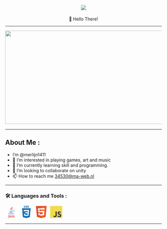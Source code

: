 <div id="header" align="center">
  <img src=https://media.giphy.com/media/YYW0hHizzIOrlhimPG/giphy.gif width="100"/>
</div>

<div id="badges" align="center">
  <img src="https://komarev.com/ghpvc/?username=merlijn1411&style=flat-square&color=blue" alt=""/>
</div>

<div align="center">
👋 Hello There!
</div>

---

<div align="center">
  <img src=https://media.giphy.com/media/v1.Y2lkPTc5MGI3NjExZGM0OGQ3NGZhMDMxNWFkNDczZmI0YTI5ZmE4MzQ1ZWUyMThjOGNjNyZjdD1n/dWesBcTLavkZuG35MI/giphy.gif width="600" height="300"/>
</div>

---
## About Me :

- I’m @merlijn1411
- 👀 I’m interested in playing games, art and music 
- 🌱 I’m currently learning skill and programming. 
- 💞️ I’m looking to collaborate on unity
- 📫 How to reach me 34530@ma-web.nl

---

### :hammer_and_wrench: Languages and Tools :
<div align="left" >
  <img src="https://github.com/devicons/devicon/blob/master/icons/java/java-original-wordmark.svg" title="Java" alt="Java" width="40" height="40"/>&nbsp;
  <img src="https://github.com/devicons/devicon/blob/master/icons/css3/css3-plain-wordmark.svg"  title="CSS3" alt="CSS" width="40" height="40"/>&nbsp;
  <img src="https://github.com/devicons/devicon/blob/master/icons/html5/html5-original.svg" title="HTML5" alt="HTML" width="40" height="40"/>&nbsp;
  <img src="https://github.com/devicons/devicon/blob/master/icons/javascript/javascript-original.svg" title="JavaScript" alt="JavaScript" width="40" height="40"/>&nbsp;
</div>

---
